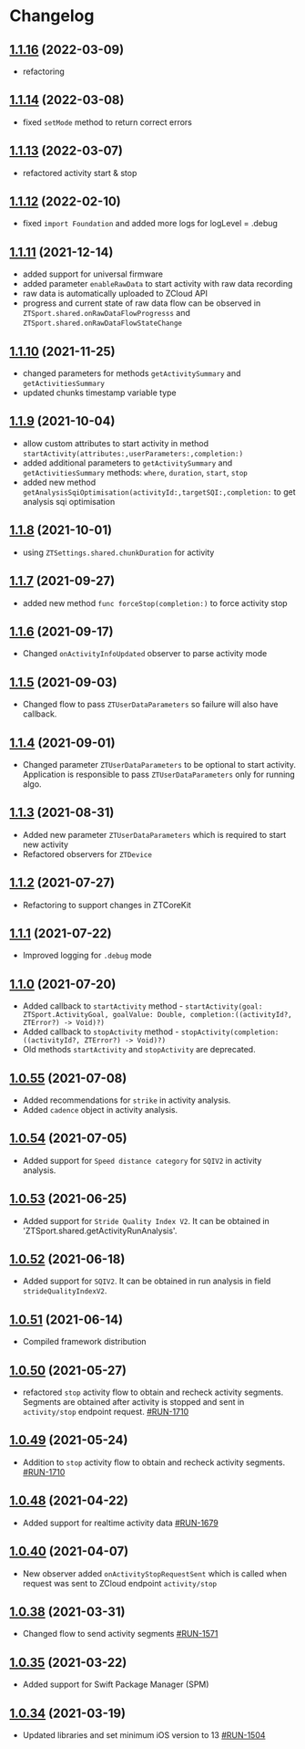 # Changelog

## [1.1.16](https://github.com/zhortech/ztsportkit-ios-sdk.git/-/tags/1.1.16) (2022-03-09)

- refactoring

## [1.1.14](https://github.com/zhortech/ztsportkit-ios-sdk.git/-/tags/1.1.14) (2022-03-08)

- fixed `setMode` method to return correct errors

## [1.1.13](https://github.com/zhortech/ztsportkit-ios-sdk.git/-/tags/1.1.13) (2022-03-07)

- refactored activity start & stop

## [1.1.12](https://github.com/zhortech/ztsportkit-ios-sdk.git/-/tags/1.1.12) (2022-02-10)

- fixed `import Foundation` and added more logs for logLevel = .debug

## [1.1.11](https://github.com/zhortech/ztsportkit-ios-sdk.git/-/tags/1.1.11) (2021-12-14)

- added support for universal firmware
- added parameter `enableRawData` to start activity with raw data recording
- raw data is automatically uploaded to ZCloud API
- progress and current state of raw data flow can be observed in `ZTSport.shared.onRawDataFlowProgresss` and `ZTSport.shared.onRawDataFlowStateChange`

## [1.1.10](https://github.com/zhortech/ztsportkit-ios-sdk.git/-/tags/1.1.10) (2021-11-25)

- changed parameters for methods `getActivitySummary` and `getActivitiesSummary`
- updated chunks timestamp variable type

## [1.1.9](https://github.com/zhortech/ztsportkit-ios-sdk.git/-/tags/1.1.9) (2021-10-04)

-  allow custom attributes to start activity in method `startActivity(attributes:,userParameters:,completion:)`
- added additional parameters to `getActivitySummary` and `getActivitiesSummary` methods: `where`,  `duration`, `start`, `stop` 
- added new method `getAnalysisSqiOptimisation(activityId:,targetSQI:,completion:` to get analysis sqi optimisation

## [1.1.8](https://github.com/zhortech/ztsportkit-ios-sdk.git/-/tags/1.1.8) (2021-10-01)

-  using `ZTSettings.shared.chunkDuration` for activity

## [1.1.7](https://github.com/zhortech/ztsportkit-ios-sdk.git/-/tags/1.1.7) (2021-09-27)

-  added new method `func forceStop(completion:)` to force activity stop

## [1.1.6](https://github.com/zhortech/ztsportkit-ios-sdk.git/-/tags/1.1.6) (2021-09-17)

-  Changed `onActivityInfoUpdated` observer to parse activity mode

## [1.1.5](https://github.com/zhortech/ztsportkit-ios-sdk.git/-/tags/1.1.5) (2021-09-03)

-  Changed flow to pass  `ZTUserDataParameters` so failure will also have callback.

## [1.1.4](https://github.com/zhortech/ztsportkit-ios-sdk.git/-/tags/1.1.4)  (2021-09-01)

-  Changed parameter  `ZTUserDataParameters` to be optional to start activity. Application is responsible to pass `ZTUserDataParameters` only for running algo.

## [1.1.3](https://github.com/zhortech/ztsportkit-ios-sdk.git/-/tags/1.1.3)  (2021-08-31)

- Added new parameter `ZTUserDataParameters` which is required to start new activity
- Refactored observers for `ZTDevice`

## [1.1.2](https://github.com/zhortech/ztsportkit-ios-sdk.git/-/tags/1.1.2) (2021-07-27)

- Refactoring to support changes in ZTCoreKit

## [1.1.1](https://github.com/zhortech/ztsportkit-ios-sdk.git/-/tags/1.1.1) (2021-07-22)

- Improved logging for `.debug` mode

## [1.1.0](https://github.com/zhortech/ztsportkit-ios-sdk.git/-/tags/1.1.0) (2021-07-20)

- Added callback to `startActivity` method - `startActivity(goal: ZTSport.ActivityGoal, goalValue: Double, completion:((activityId?, ZTError?) -> Void)?)` 
- Added callback to  `stopActivity` method - `stopActivity(completion:((activityId?, ZTError?) -> Void)?)`
- Old methods `startActivity` and `stopActivity` are deprecated. 

## [1.0.55](https://github.com/zhortech/ztsportkit-ios-sdk.git/-/tags/1.0.55) (2021-07-08)

- Added recommendations for `strike` in activity analysis.
- Added `cadence` object in activity analysis.

## [1.0.54](https://github.com/zhortech/ztsportkit-ios-sdk.git/-/tags/1.0.54) (2021-07-05)

- Added support for `Speed distance category` for `SQIV2` in activity analysis.

## [1.0.53](https://github.com/zhortech/ztsportkit-ios-sdk.git/-/tags/1.0.53) (2021-06-25)

- Added support for `Stride Quality Index V2`. It can be obtained in 'ZTSport.shared.getActivityRunAnalysis'.

## [1.0.52](https://github.com/zhortech/ztsportkit-ios-sdk.git/-/tags/1.0.52) (2021-06-18)

- Added support for `SQIV2`. It can be obtained in run analysis in field `strideQualityIndexV2`.

## [1.0.51](https://github.com/zhortech/ztsportkit-ios-sdk.git/-/tags/1.0.51) (2021-06-14)

- Compiled framework distribution

## [1.0.50](https://github.com/zhortech/ztsportkit-ios-sdk/-/tags/1.0.50) (2021-05-27)

- refactored `stop` activity flow to obtain and recheck activity segments. Segments are obtained after activity is stopped and sent in `activity/stop` endpoint request.    [\#RUN-1710](https://zhortech.atlassian.net/browse/RUN-1710)

## [1.0.49](https://github.com/zhortech/ztsportkit-ios-sdk/-/tags/1.0.49) (2021-05-24)

- Addition to `stop` activity flow to obtain and recheck activity segments.  [\#RUN-1710](https://zhortech.atlassian.net/browse/RUN-1710)

## [1.0.48](https://github.com/zhortech/ztsportkit-ios-sdk/-/tags/1.0.48) (2021-04-22)

- Added support for realtime activity data [\#RUN-1679](https://zhortech.atlassian.net/browse/RUN-1679)

## [1.0.40](https://github.com/zhortech/ztsportkit-ios-sdk/-/tags/1.0.40) (2021-04-07)

- New observer added `onActivityStopRequestSent` which is called when request was sent to ZCloud endpoint `activity/stop`

## [1.0.38](https://github.com/zhortech/ztsportkit-ios-sdk/-/tags/1.0.38) (2021-03-31)

- Changed flow to send activity segments [\#RUN-1571](https://zhortech.atlassian.net/browse/RUN-1571)

## [1.0.35](https://github.com/zhortech/ztsportkit-ios-sdk/-/tags/1.0.35) (2021-03-22)

- Added support for Swift Package Manager (SPM)

## [1.0.34](https://github.com/zhortech/ztsportkit-ios-sdk/-/tags/1.0.34) (2021-03-19)

- Updated libraries and set minimum iOS version to 13 [\#RUN-1504](https://zhortech.atlassian.net/browse/RUN-1504) 

